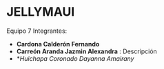# JELLYMAUI
 Equipo 7
 Integrantes:

* **Cardona Calderón Fernando** 
* **Carreón Aranda Jazmin Alexandra** : Descripción
* **Huichapa Coronado Dayanna Amairany*

